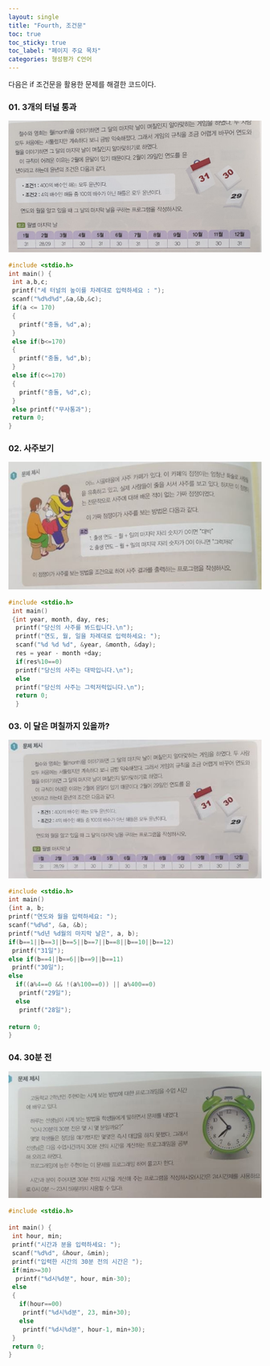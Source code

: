 ```yaml
---
layout: single
title: "Fourth, 조건문"
toc: true
toc_sticky: true
toc_label: "페이지 주요 목차"
categories: 형성평가 C언어 
---
```


다음은 if 조건문을 활용한 문제를 해결한 코드이다.

### 01. 3개의 터널 통과

![im1](/assets/images/im1.jpg)
~~~c
#include <stdio.h>
int main() {
 int a,b,c;
 printf("세 터널의 높이를 차례대로 입력하세요 : ");
 scanf("%d%d%d",&a,&b,&c);
 if(a <= 170)
 {
   printf("충돌, %d",a);
 }
 else if(b<=170)
 {
   printf("충돌, %d",b);
 }
 else if(c<=170)
 {
   printf("충돌, %d",c);
 }
 else printf("무사통과");
 return 0;
}
~~~

### 02. 사주보기

![im2](/assets/images/사주.JPG)
~~~c
#include <stdio.h>
 int main()
 {int year, month, day, res;
  printf("당신의 사주를 봐드립니다.\n");
  printf("연도, 월, 일을 차례대로 입력하세요: ");
  scanf("%d %d %d", &year, &month, &day);
  res = year - month +day;
  if(res%10==0)
  printf("당신의 사주는 대박입니다.\n");
  else
  printf("당신의 사주는 그럭저럭입니다.\n");
  return 0;
  }
  ~~~
  
 ### 03. 이 달은 며칠까지 있을까?
  
  ![im3](/assets/images/im3.JPG)
  ~~~c
  #include <stdio.h>
int main() 
 {int a, b;
  printf("연도와 월을 입력하세요: ");
  scanf("%d%d", &a, &b);
  printf("%d년 %d월의 마지막 날은", a, b);
  if(b==1||b==3||b==5||b==7||b==8||b==10||b==12)
   printf("31일");
  else if(b==4||b==6||b==9||b==11)
   printf("30일");
  else
    if((a%4==0 && !(a%100==0)) || a%400==0)
     printf("29일");
    else
     printf("28일");
  
  return 0;
}
~~~

### 04. 30분 전

![im4](/assets/images/30.JPG)
~~~c
#include <stdio.h>
 
int main() {
 int hour, min;
 printf("시간과 분을 입력하세요: ");
 scanf("%d%d", &hour, &min);
 printf("입력한 시간의 30분 전의 시간은 ");
 if(min>=30)
  printf("%d시%d분", hour, min-30);
 else
 {
   if(hour==00)
    printf("%d시%d분", 23, min+30);
   else
    printf("%d시%d분", hour-1, min+30);
 }
 return 0;
}
~~~
